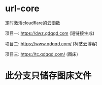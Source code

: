 # url-core
定时激活cloudflare的云函数

项目一: https://dwz.qdqqd.com (短链接生成)

项目二: https://www.qdqqd.com/ (柯艺云博客)

项目三: https://tc.qdqqd.com/ (图床)

# 此分支只储存图床文件
